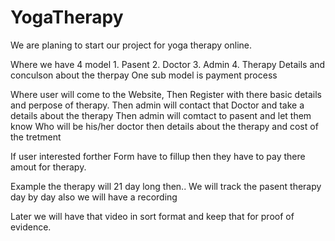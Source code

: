 # YogaTherapy
We are planing to start our project for yoga therapy online.

Where we have 4 model 1. Pasent 2. Doctor 3. Admin 4. Therapy Details and conculson about the therpay 
One sub model is payment process

Where user will come to the Website, Then Register with there basic details and perpose of therapy.
Then admin will contact that Doctor and take a details about the therapy
Then admin will comtact to pasent and let them know Who will be his/her doctor then details about the therapy and cost of the tretment 

If user interested forther Form have to fillup then they have to pay there amout for therapy.

Example the therapy will 21 day long then.. We will track the pasent therapy day by day also we will have a recording 

Later we will have that video in sort format and keep that for proof of evidence.


